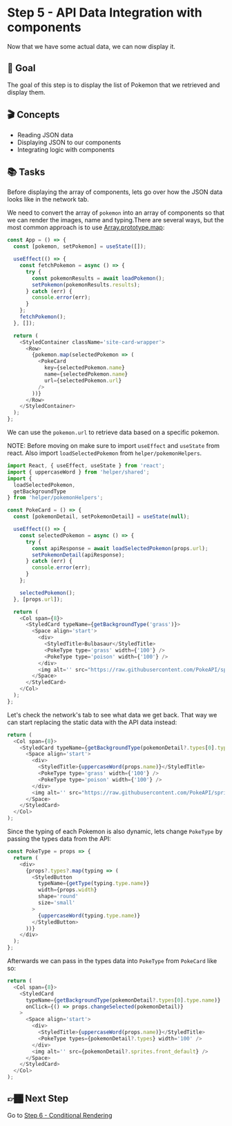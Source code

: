 # Step 5 - API Data Integration with components

Now that we have some actual data, we can now display it.

## 🥇 Goal

The goal of this step is to display the list of Pokemon that we retrieved and display them.

## 🎬 Concepts

- Reading JSON data
- Displaying JSON to our components
- Integrating logic with components

## 📚 Tasks

Before displaying the array of components, lets go over how
the JSON data looks like in the network tab.

We need to convert the array of `pokemon` into an array of components so that we can render the images, name and typing.There are several ways, but the most common approach is to use [Array.prototype.map](https://developer.mozilla.org/en-US/docs/Web/JavaScript/Reference/Global_Objects/Array/map):

```javascript
const App = () => {
  const [pokemon, setPokemon] = useState([]);

  useEffect(() => {
    const fetchPokemon = async () => {
      try {
        const pokemonResults = await loadPokemon();
        setPokemon(pokemonResults.results);
      } catch (err) {
        console.error(err);
      }
    };
    fetchPokemon();
  }, []);

  return (
    <StyledContainer className='site-card-wrapper'>
      <Row>
        {pokemon.map(selectedPokemon => (
          <PokeCard
            key={selectedPokemon.name}
            name={selectedPokemon.name}
            url={selectedPokemon.url}
          />
        ))}
      </Row>
    </StyledContainer>
  );
};
```

We can use the `pokemon.url` to retrieve data based on a specific pokemon.

NOTE: Before moving on make sure to import `useEffect` and `useState` from react. Also import `loadSelectedPokemon` from `helper/pokemonHelpers`.

```javascript
import React, { useEffect, useState } from 'react';
import { uppercaseWord } from 'helper/shared';
import {
  loadSelectedPokemon,
  getBackgroundType
} from 'helper/pokemonHelpers';

const PokeCard = () => {
  const [pokemonDetail, setPokemonDetail] = useState(null);

  useEffect(() => {
    const selectedPokemon = async () => {
      try {
        const apiResponse = await loadSelectedPokemon(props.url);
        setPokemonDetail(apiResponse);
      } catch (err) {
        console.error(err);
      }
    };

    selectedPokemon();
  }, [props.url]);

  return (
    <Col span={8}>
      <StyledCard typeName={getBackgroundType('grass')}>
        <Space align='start'>
          <div>
            <StyledTitle>Bulbasaur</StyledTitle>
            <PokeType type='grass' width={'100'} />
            <PokeType type='poison' width={'100'} />
          </div>
          <img alt='' src="https://raw.githubusercontent.com/PokeAPI/sprites/master/sprites/pokemon/1.png" />
        </Space>
      </StyledCard>
    </Col>
  );
};
```

Let's check the network's tab to see what data we get back. That way we can start replacing the static data with the API data instead:

```javascript
return (
  <Col span={8}>
    <StyledCard typeName={getBackgroundType(pokemonDetail?.types[0].type.name)}>
      <Space align='start'>
        <div>
          <StyledTitle>{uppercaseWord(props.name)}</StyledTitle>
          <PokeType type='grass' width={'100'} />
          <PokeType type='poison' width={'100'} />
        </div>
        <img alt='' src="https://raw.githubusercontent.com/PokeAPI/sprites/master/sprites/pokemon/1.png" />
      </Space>
    </StyledCard>
  </Col>
);
```

Since the typing of each Pokemon is also dynamic, lets change `PokeType` by passing the types data from the API:

```javascript
const PokeType = props => {
  return (
    <div>
      {props?.types?.map(typing => (
        <StyledButton
          typeName={getType(typing.type.name)}
          width={props.width}
          shape='round'
          size='small'
        >
          {uppercaseWord(typing.type.name)}
        </StyledButton>
      ))}
    </div>
  );
};
```

Afterwards we can pass in the types data into `PokeType` from `PokeCard` like so:

```javascript
return (
  <Col span={8}>
    <StyledCard
      typeName={getBackgroundType(pokemonDetail?.types[0].type.name)}
      onClick={() => props.changeSelected(pokemonDetail)}
    >
      <Space align='start'>
        <div>
          <StyledTitle>{uppercaseWord(props.name)}</StyledTitle>
          <PokeType types={pokemonDetail?.types} width='100' />
        </div>
        <img alt='' src={pokemonDetail?.sprites.front_default} />
      </Space>
    </StyledCard>
  </Col>
);
```

## 👉🏾 Next Step

Go to [Step 6 - Conditional Rendering](https://github.com/wongband/react-pokedex-workshop/blob/master/steps/Step-6.md)
